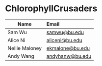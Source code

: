# ChlorophyllCrusaders
| Name        | Email           
| ------------- |:-------------
| Sam Wu | samwu@bu.edu|
| Alice Ni | aliceni@bu.edu |
| Nellie Maloney| ekmalone@bu.edu|
|Andy Wang| andyhanw@bu.edu|
